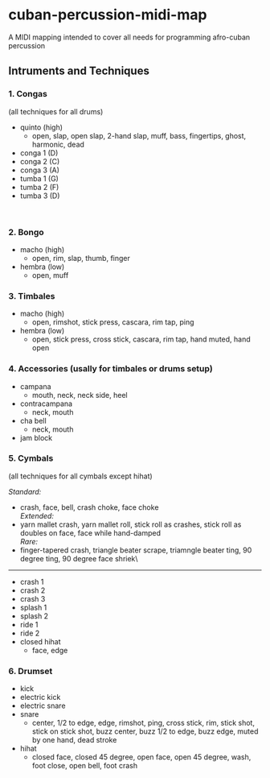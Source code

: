 # cuban-percussion-midi-map
A MIDI mapping intended to cover all needs for programming afro-cuban percussion

## Intruments and Techniques

### 1. Congas 
(all techniques for all drums)
- quinto (high)
  - open, slap, open slap, 2-hand slap, muff, bass, fingertips, ghost, harmonic, dead
- conga 1 (D)
- conga 2 (C)
- conga 3 (A)
- tumba 1 (G)
- tumba 2 (F)
- tumba 3 (D)
  
 <br>
 
### 2. Bongo
- macho (high)
  - open, rim, slap, thumb, finger
- hembra (low)
  - open, muff

### 3. Timbales
- macho (high)
  - open, rimshot, stick press, cascara, rim tap, ping
- hembra (low)
  - open, stick press, cross stick, cascara, rim tap, hand muted, hand open
### 4. Accessories (usally for timbales or drums setup)
- campana
  - mouth, neck, neck side, heel
- contracampana
  - neck, mouth
- cha bell
  - neck, mouth
- jam block
### 5. Cymbals 
(all techniques for all cymbals except hihat)

 _Standard:_
- crash, face, bell, crash choke, face choke\
_Extended:_
- yarn mallet crash, yarn mallet roll, stick roll as crashes, stick roll as doubles on face, face while hand-damped\
_Rare:_
- finger-tapered crash, triangle beater scrape, triamngle beater ting, 90 degree ting, 90 degree face shriek\
***
- crash 1
- crash 2
- crash 3
- splash 1
- splash 2
- ride 1
- ride 2
- closed hihat
  - face, edge
### 6. Drumset
- kick
- electric kick
- electric snare
- snare
  - center, 1/2 to edge, edge, rimshot, ping, cross stick, rim, stick shot, stick on stick shot, buzz center, buzz 1/2 to edge, buzz edge, muted by one hand, dead stroke
- hihat
  - closed face, closed 45 degree, open face, open 45 degree, wash, foot close, open bell, foot crash

